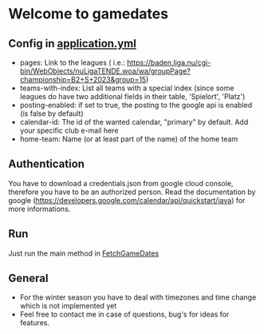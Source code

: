 # Welcome to gamedates

## Config in [application.yml](src/main/resources/application.yml)

- pages: Link to the leagues (
  i.e.: https://baden.liga.nu/cgi-bin/WebObjects/nuLigaTENDE.woa/wa/groupPage?championship=B2+S+2023&group=15)
- teams-with-index: List all teams with a special index (since some leagues do have two additional fields
  in their table, 'Spielort', 'Platz')
- posting-enabled: if set to true, the posting to the google api is enabled (is false by default)
- calendar-id: The id of the wanted calendar, "primary" by default. Add your specific club e-mail here
- home-team: Name (or at least part of the name) of the home team

## Authentication

You have to download a credentials.json from google cloud console, therefore you have to be an authorized person.
Read the documentation by google (https://developers.google.com/calendar/api/quickstart/java) for more informations.

## Run

Just run the main method in [FetchGameDates](src/main/java/api/FetchGameDates.java)

## General

- For the winter season you have to deal with timezones and time change which is not implemented yet
- Feel free to contact me in case of questions, bug's for ideas for features.